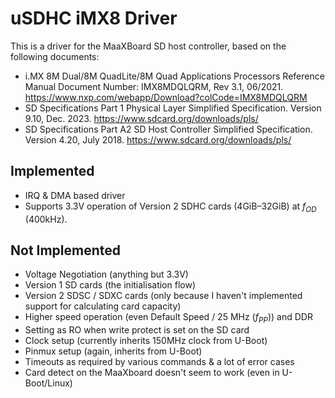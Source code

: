 <!--
    Copyright 2024, UNSW
    SPDX-License-Identifier: CC-BY-SA-4.0
-->

# uSDHC iMX8 Driver

This is a driver for the MaaXBoard SD host controller, based on the following documents:

- i.MX 8M Dual/8M QuadLite/8M Quad Applications Processors Reference Manual
  Document Number: IMX8MDQLQRM, Rev 3.1, 06/2021.
  https://www.nxp.com/webapp/Download?colCode=IMX8MDQLQRM
- SD Specifications Part 1 Physical Layer Simplified Specification.
  Version 9.10, Dec. 2023.
  https://www.sdcard.org/downloads/pls/
- SD Specifications Part A2 SD Host Controller Simplified Specification.
  Version 4.20, July 2018.
  https://www.sdcard.org/downloads/pls/

## Implemented
- IRQ & DMA based driver
- Supports 3.3V operation of Version 2 SDHC cards (4GiB–32GiB) at $f_{OD}$ (400kHz).

## Not Implemented
- Voltage Negotiation (anything but 3.3V)
- Version 1 SD cards (the initialisation flow)
- Version 2 SDSC / SDXC cards (only because I haven't implemented support for calculating card capacity)
- Higher speed operation (even Default Speed / 25 MHz ($f_{PP}$)) and DDR
- Setting as RO when write protect is set on the SD card
- Clock setup (currently inherits 150MHz clock from U-Boot)
- Pinmux setup (again, inherits from U-Boot)
- Timeouts as required by various commands & a lot of error cases
- Card detect on the MaaXboard doesn't seem to work (even in U-Boot/Linux)
